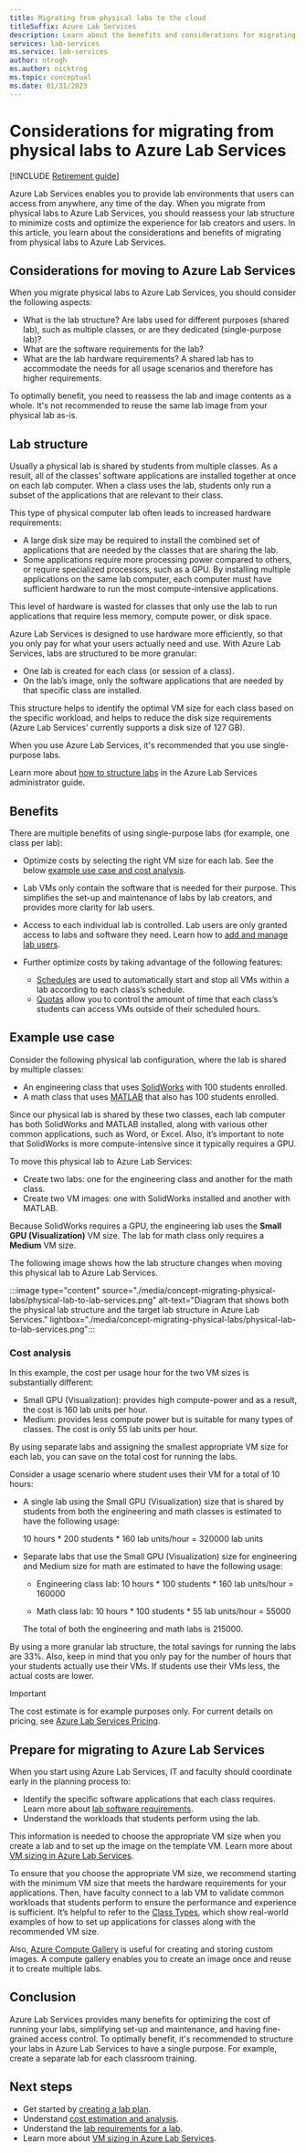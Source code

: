 ```yaml
---
title: Migrating from physical labs to the cloud
titleSuffix: Azure Lab Services
description: Learn about the benefits and considerations for migrating from physical labs to Azure Lab Services. Understand how to configure your labs to optimize costs.
services: lab-services
ms.service: lab-services
author: ntrogh
ms.author: nicktrog
ms.topic: conceptual
ms.date: 01/31/2023
---
```


# Considerations for migrating from physical labs to Azure Lab Services

[!INCLUDE [Retirement guide](./includes/retirement-banner.md)]

Azure Lab Services enables you to provide lab environments that users can access from anywhere, any time of the day. When you migrate from physical labs to Azure Lab Services, you should reassess your lab structure to minimize costs and optimize the experience for lab creators and users. In this article, you learn about the considerations and benefits of migrating from physical labs to Azure Lab Services.

## Considerations for moving to Azure Lab Services

When you migrate physical labs to Azure Lab Services, you should consider the following aspects:

- What is the lab structure? Are labs used for different purposes (shared lab), such as multiple classes, or are they dedicated (single-purpose lab)?
- What are the software requirements for the lab?
- What are the lab hardware requirements? A shared lab has to accommodate the needs for all usage scenarios and therefore has higher requirements.

To optimally benefit, you need to reassess the lab and image contents as a whole. It's not recommended to reuse the same lab image from your physical lab as-is.

## Lab structure

Usually a physical lab is shared by students from multiple classes. As a result, all of the classes’ software applications are installed together at once on each lab computer. When a class uses the lab, students only run a subset of the applications that are relevant to their class.

This type of physical computer lab often leads to increased hardware requirements:

- A large disk size may be required to install the combined set of applications that are needed by the classes that are sharing the lab.
- Some applications require more processing power compared to others, or require specialized processors, such as a GPU. By installing multiple applications on the same lab computer, each computer must have sufficient hardware to run the most compute-intensive applications.

This level of hardware is wasted for classes that only use the lab to run applications that require less memory, compute power, or disk space.

Azure Lab Services is designed to use hardware more efficiently, so that you only pay for what your users actually need and use. With Azure Lab Services, labs are structured to be more granular:

- One lab is created for each class (or session of a class).
- On the lab’s image, only the software applications that are needed by that specific class are installed.

This structure helps to identify the optimal VM size for each class based on the specific workload, and helps to reduce the disk size requirements (Azure Lab Services’ currently supports a disk size of 127 GB).

When you use Azure Lab Services, it's recommended that you use single-purpose labs.

Learn more about [how to structure labs](./administrator-guide.md#lab) in the Azure Lab Services administrator guide.

## Benefits

There are multiple benefits of using single-purpose labs (for example, one class per lab):

- Optimize costs by selecting the right VM size for each lab. See the below [example use case and cost analysis](#example-use-case).

- Lab VMs only contain the software that is needed for their purpose. This simplifies the set-up and maintenance of labs by lab creators, and provides more clarity for lab users.

- Access to each individual lab is controlled. Lab users are only granted access to labs and software they need. Learn how to [add and manage lab users](./how-to-manage-lab-users.md).

- Further optimize costs by taking advantage of the following features:

    - [Schedules](./how-to-create-schedules.md) are used to automatically start and stop all VMs within a lab according to each class’s schedule. 
    - [Quotas](./how-to-manage-lab-users.md#set-quotas-for-users) allow you to control the amount of time that each class’s students can access VMs outside of their scheduled hours.

## Example use case

Consider the following physical lab configuration, where the lab is shared by multiple classes:

- An engineering class that uses [SolidWorks](./class-type-solidworks.md) with 100 students enrolled. 
- A math class that uses [MATLAB](./class-type-matlab.md) that also has 100 students enrolled. 

Since our physical lab is shared by these two classes, each lab computer has both SolidWorks and MATLAB installed, along with various other common applications, such as Word, or Excel. Also, it’s important to note that SolidWorks is more compute-intensive since it typically requires a GPU.

To move this physical lab to Azure Lab Services:

- Create two labs: one for the engineering class and another for the math class.
- Create two VM images: one with SolidWorks installed and another with MATLAB.

Because SolidWorks requires a GPU, the engineering lab uses the **Small GPU (Visualization)** VM size. The lab for math class only requires a **Medium** VM size.

The following image shows how the lab structure changes when moving this physical lab to Azure Lab Services.

:::image type="content" source="./media/concept-migrating-physical-labs/physical-lab-to-lab-services.png" alt-text="Diagram that shows both the physical lab structure and the target lab structure in Azure Lab Services." lightbox="./media/concept-migrating-physical-labs/physical-lab-to-lab-services.png":::

### Cost analysis

In this example, the cost per usage hour for the two VM sizes is substantially different:

- Small GPU (Visualization): provides high compute-power and as a result, the cost is 160 lab units per hour.
- Medium: provides less compute power but is suitable for many types of classes. The cost is only 55 lab units per hour.

By using separate labs and assigning the smallest appropriate VM size for each lab, you can save on the total cost for running the labs.

Consider a usage scenario where student uses their VM for a total of 10 hours:

- A single lab using the Small GPU (Visualization) size that is shared by students from both the engineering and math classes is estimated to have the following usage:

    10 hours * 200 students * 160 lab units/hour = 320000 lab units

- Separate labs that use the Small GPU (Visualization) size for engineering and Medium size for math are estimated to have the following usage:

    - Engineering class lab: 10 hours * 100 students * 160 lab units/hour = 160000

    - Math class lab: 10 hours * 100 students * 55 lab units/hour  = 55000

    The total of both the engineering and math labs is 215000.

By using a more granular lab structure, the total savings for running the labs are 33%. Also, keep in mind that you only pay for the number of hours that your students actually use their VMs. If students use their VMs less, the actual costs are lower.

>[!IMPORTANT]
> The cost estimate is for example purposes only. For current details on pricing, see [Azure Lab Services Pricing](https://azure.microsoft.com/pricing/details/lab-services/).

## Prepare for migrating to Azure Lab Services

When you start using Azure Lab Services, IT and faculty should coordinate early in the planning process to: 

- Identify the specific software applications that each class requires. Learn more about [lab software requirements](./setup-guide.md#what-software-requirements-does-the-class-have).
- Understand the workloads that students perform using the lab. 

This information is needed to choose the appropriate VM size when you create a lab and to set up the image on the template VM. Learn more about [VM sizing in Azure Lab Services](./administrator-guide.md#vm-sizing).

To ensure that you choose the appropriate VM size, we recommend starting with the minimum VM size that meets the hardware requirements for your applications.  Then, have faculty connect to a lab VM to validate common workloads that students perform to ensure the performance and experience is sufficient.  It’s helpful to refer to the [Class Types](./class-types.md), which show real-world examples of how to set up applications for classes along with the recommended VM size.

Also, [Azure Compute Gallery](./how-to-use-shared-image-gallery.md) is useful for creating and storing custom images. A compute gallery enables you to create an image once and reuse it to create multiple labs.

## Conclusion

Azure Lab Services provides many benefits for optimizing the cost of running your labs, simplifying set-up and maintenance, and having fine-grained access control. To optimally benefit, it's recommended to structure your labs in Azure Lab Services to have a single purpose. For example, create a separate lab for each classroom training.

## Next steps

- Get started by [creating a lab plan](./quick-create-lab-plan-portal.md).
- Understand [cost estimation and analysis](./cost-management-guide.md).
- Understand the [lab requirements for a lab](./setup-guide.md#understand-the-lab-requirements-of-your-class).
- Learn more about [VM sizing in Azure Lab Services](./administrator-guide.md#vm-sizing).